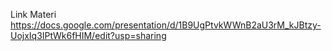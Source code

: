 Link Materi
https://docs.google.com/presentation/d/1B9UgPtvkWWnB2aU3rM_kJBtzy-UojxIq3IPtWk6fHIM/edit?usp=sharing